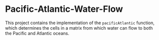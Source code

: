 # Pacific-Atlantic-Water-Flow

This project contains the implementation of the `pacificAtlantic` function, which determines the cells in a matrix from which water can flow to both the Pacific and Atlantic oceans.
